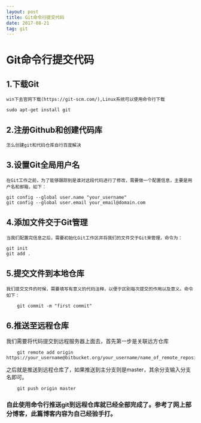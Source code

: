 ```yaml
---
layout: post
title: Git命令行提交代码
date: 2017-08-21 
tag: git
---
```

# Git命令行提交代码
## 1.下载Git
    win下去官网下载(https://git-scm.com/),Linux系统可以使用命令行下载
```
sudo apt-get install git
```
## 2.注册Github和创建代码库
    怎么创建git和代码仓库自行百度解决
## 3.设置Git全局用户名
    在Git工作之前，为了能够跟踪到是谁对这段代码进行了修改，需要做一个配置信息，主要是用户名和邮箱，如下：
```
git config --global user.name "your_username"  
git config --global user.email your_email@domain.com  
```
## 4.添加文件交于Git管理
    当我们配置完信息之后，需要初始化Git工作区并将我们的文件交于Git来管理，命令为：

```
git init
git add .
```
## 5.提交文件到本地仓库
    我们提交文件的时候，需要填写有意义的代码注释，以便于区别每次提交的作用以及意义。命令如下：
    
```
    git commit -m "first commit"  
```
## 6.推送至远程仓库
我们需要将代码提交到远程服务器上面去，首先第一步是关联远方仓库

```
    git remote add origin https://your_username@bitbucket.org/your_username/name_of_remote_repository.git  
```
之后就是推送到远程仓库了，如果推送到主分支则是master，其余分支输入分支名即可。

```
    git push origin master
```
### 自此使用命令行推送git到远程仓库就已经全部完成了。参考了网上部分博客，此篇博客内容为自己经验手打。

